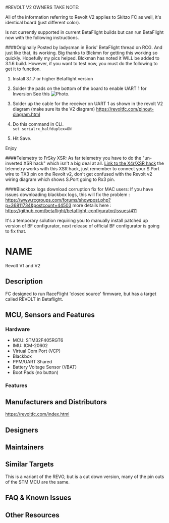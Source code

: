 #REVOLT V2 OWNERS TAKE NOTE:

All of the information referring to Revolt V2 applies to Skitzo FC as well, it's identical board (just different color).

Is not currently supported in current BetaFlight builds but can run BetaFlight now with the following instructions.

####Originally Posted by ladysman in Boris' BetaFlight thread on RCG.
And just like that, its working. Big thanks to Blckmn for getting this working so quickly. Hopefully my pics helped.
Blckman has noted it WILL be added to 3.1.6 build. However, if you want to test now, you must do the following to get it to function.

1) Install 3.1.7 or higher Betaflight version

2) Solder the pads on the bottom of the board to enable UART 1 for Inversion See this ![Photo.](https://static.rcgroups.net/forums/attachments/4/7/1/6/9/4/a9783283-253-Revolt_V2%20Bottom.jpg)

3) Solder up the cable for the receiver on UART 1 as shown in the revolt V2 diagram (make sure its the V2 diagram)
https://revoltfc.com/pinout-diagram.html

4) Do this command in CLI.  
`set serialrx_halfduplex=ON`

5) Hit Save.

Enjoy 

####Telemetry to FrSky XSR: 
As far telemetry you have to do the "un-inverted XSR hack" which isn't a big deal at all. 
[Link to the X4r/XSR hack](https://blck.mn/2016/06/smartport-the-frsky-xsr-and-betaflight/)
 the telemetry works with this XSR hack, just remember to connect your S.Port wire to TX3 pin on the Revolt v2, don't get confused with the Revolt v2 wiring diagram which shows S.Port going to Rx3 pin.

####Blackbox logs download corruption fix for MAC users: 
If you have issues downloading blackbox logs, this will fix the problem :
https://www.rcgroups.com/forums/showpost.php?p=36811734&postcount=44503
more details here :
https://github.com/betaflight/betaflight-configurator/issues/411

It's a temporary solution requiring you to manually install patched up version of BF configurator, next release of official BF configurator is going to fix that.

# NAME

Revolt V1 and V2

## Description

FC designed to run RaceFlight 'closed source' firmware, but has a target called REVOLT in Betaflight.

## MCU, Sensors and Features

### Hardware
  - MCU: STM32F405RGT6
  - IMU: ICM-20602
  - Virtual Com Port (VCP)
  - Blackbox 
  - PPM/UART Shared
  - Battery Voltage Sensor (VBAT)
  - Boot Pads (no button)

### Features

## Manufacturers and Distributors

https://revoltfc.com/index.html

## Designers


## Maintainers

## Similar Targets

This is a variant of the REVO, but is a cut down version, many of the pin outs of the STM MCU are the same.

## FAQ & Known Issues


## Other Resources

